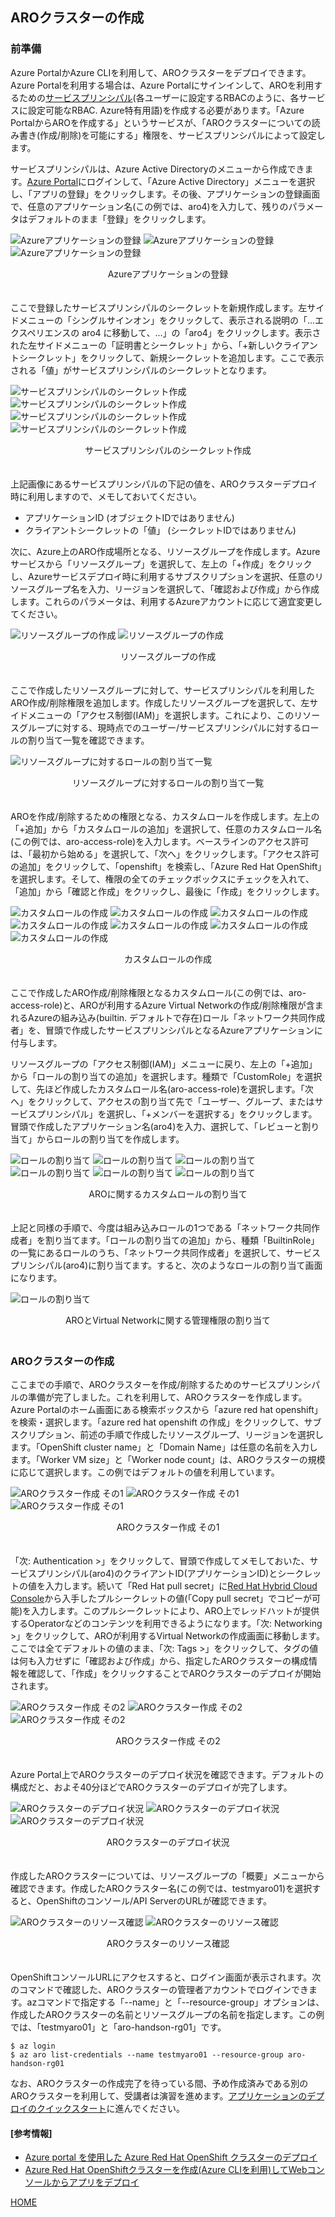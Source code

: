 ## AROクラスターの作成

### 前準備

Azure PortalかAzure CLIを利用して、AROクラスターをデプロイできます。Azure Portalを利用する場合は、Azure Portalにサインインして、AROを利用するための[サービスプリンシパル](https://docs.microsoft.com/ja-jp/azure/active-directory/develop/howto-create-service-principal-portal)(各ユーザーに設定するRBACのように、各サービスに設定可能なRBAC. Azure特有用語)を作成する必要があります。「Azure PortalからAROを作成する」というサービスが、「AROクラスターについての読み書き(作成/削除)を可能にする」権限を、サービスプリンシパルによって設定します。

サービスプリンシパルは、Azure Active Directoryのメニューから作成できます。[Azure Portal](https://portal.azure.com)にログインして、「Azure Active Directory」メニューを選択し、「アプリの登録」をクリックします。その後、アプリケーションの登録画面で、任意のアプリケーション名(この例では、aro4)を入力して、残りのパラメータはデフォルトのまま「登録」をクリックします。


![Azureアプリケーションの登録](./images/azure-service-menu.png)
![Azureアプリケーションの登録](./images/app-create1.png)
![Azureアプリケーションの登録](./images/app-create2.png)
<div style="text-align: center;">Azureアプリケーションの登録</div>　　


ここで登録したサービスプリンシパルのシークレットを新規作成します。左サイドメニューの「シングルサインオン」をクリックして、表示される説明の「...エクスペリエンスの aro4 に移動して、...」の「aro4」をクリックします。表示された左サイドメニューの「証明書とシークレット」から、「+新しいクライアントシークレット」をクリックして、新規シークレットを追加します。ここで表示される「値」がサービスプリンシパルのシークレットとなります。


![サービスプリンシパルのシークレット作成](./images/az-sp-secret1.png)
![サービスプリンシパルのシークレット作成](./images/az-sp-secret2.png)
![サービスプリンシパルのシークレット作成](./images/az-sp-secret3.png)
![サービスプリンシパルのシークレット作成](./images/az-sp-secret4.png)
<div style="text-align: center;">サービスプリンシパルのシークレット作成</div>　　


上記画像にあるサービスプリンシパルの下記の値を、AROクラスターデプロイ時に利用しますので、メモしておいてください。

- アプリケーションID (オブジェクトIDではありません)
- クライアントシークレットの「値」 (シークレットIDではありません)
　　


次に、Azure上のARO作成場所となる、リソースグループを作成します。Azureサービスから「リソースグループ」を選択して、左上の「+作成」をクリックし、Azureサービスデプロイ時に利用するサブスクリプションを選択、任意のリソースグループ名を入力、リージョンを選択して、「確認および作成」から作成します。これらのパラメータは、利用するAzureアカウントに応じて適宜変更してください。


![リソースグループの作成](./images/rg-create1.png)
![リソースグループの作成](./images/rg-create2.png)
<div style="text-align: center;">リソースグループの作成</div>　　  


ここで作成したリソースグループに対して、サービスプリンシパルを利用したARO作成/削除権限を追加します。作成したリソースグループを選択して、左サイドメニューの「アクセス制御(IAM)」を選択します。これにより、このリソースグループに対する、現時点でのユーザー/サービスプリンシパルに対するロールの割り当て一覧を確認できます。


![リソースグループに対するロールの割り当て一覧](./images/role-assignment.png)
<div style="text-align: center;">リソースグループに対するロールの割り当て一覧</div>　　


AROを作成/削除するための権限となる、カスタムロールを作成します。左上の「+追加」から「カスタムロールの追加」を選択して、任意のカスタムロール名(この例では、aro-access-role)を入力します。ベースラインのアクセス許可は、「最初から始める」を選択して、「次へ」をクリックします。「アクセス許可の追加」をクリックして、「openshift」を検索し、「Azure Red Hat OpenShift」を選択します。そして、権限の全てのチェックボックスにチェックを入れて、「追加」から「確認と作成」をクリックし、最後に「作成」をクリックします。


![カスタムロールの作成](./images/custom-role-create1.png)
![カスタムロールの作成](./images/custom-role-create2.png)
![カスタムロールの作成](./images/custom-role-create3.png)
![カスタムロールの作成](./images/custom-role-create4.png)
![カスタムロールの作成](./images/custom-role-create5.png)
![カスタムロールの作成](./images/custom-role-create6.png)
![カスタムロールの作成](./images/custom-role-create7.png)
<div style="text-align: center;">カスタムロールの作成</div>　　  


ここで作成したARO作成/削除権限となるカスタムロール(この例では、aro-access-role)と、AROが利用するAzure Virtual Networkの作成/削除権限が含まれるAzureの組み込み(builtin. デフォルトで存在)ロール「ネットワーク共同作成者」を、冒頭で作成したサービスプリンシパルとなるAzureアプリケーションに付与します。


リソースグループの「アクセス制御(IAM)」メニューに戻り、左上の「+追加」から「ロールの割り当ての追加」を選択します。種類で「CustomRole」を選択して、先ほど作成したカスタムロール名(aro-access-role)を選択します。「次へ」をクリックして、アクセスの割り当て先で「ユーザー、グループ、またはサービスプリンシパル」を選択し、「+メンバーを選択する」をクリックします。冒頭で作成したアプリケーション名(aro4)を入力、選択して、「レビューと割り当て」からロールの割り当てを作成します。


![ロールの割り当て](./images/aro-role-assignment1.png)
![ロールの割り当て](./images/aro-role-assignment2.png)
![ロールの割り当て](./images/aro-role-assignment3.png)
![ロールの割り当て](./images/aro-role-assignment4.png)
![ロールの割り当て](./images/aro-role-assignment5.png)
![ロールの割り当て](./images/aro-role-assignment6.png)
<div style="text-align: center;">AROに関するカスタムロールの割り当て</div>　　  


上記と同様の手順で、今度は組み込みロールの1つである「ネットワーク共同作成者」を割り当てます。「ロールの割り当ての追加」から、種類「BuiltinRole」の一覧にあるロールのうち、「ネットワーク共同作成者」を選択して、サービスプリンシパル(aro4)に割り当てます。すると、次のようなロールの割り当て画面になります。

![ロールの割り当て](./images/aro-role-assignment7.png)
<div style="text-align: center;">AROとVirtual Networkに関する管理権限の割り当て</div>　　  


### AROクラスターの作成

ここまでの手順で、AROクラスターを作成/削除するためのサービスプリンシパルの準備が完了しました。これを利用して、AROクラスターを作成します。Azure Portalのホーム画面にある検索ボックスから「azure red hat openshift」を検索・選択します。「azure red hat openshift の作成」をクリックして、サブスクリプション、前述の手順で作成したリソースグループ、リージョンを選択します。「OpenShift cluster name」と「Domain Name」は任意の名前を入力します。「Worker VM size」と「Worker node count」は、AROクラスターの規模に応じて選択します。この例ではデフォルトの値を利用しています。


![AROクラスター作成 その1](./images/aro-create1.png)
![AROクラスター作成 その1](./images/aro-create2.png)
![AROクラスター作成 その1](./images/aro-create3.png)
<div style="text-align: center;">AROクラスター作成 その1</div>　　  


「次: Authentication >」をクリックして、冒頭で作成してメモしておいた、サービスプリンシパル(aro4)のクライアントID(アプリケーションID)とシークレットの値を入力します。続いて「Red Hat pull secret」に[Red Hat Hybrid Cloud Console](https://console.redhat.com/openshift/install/azure/aro-provisioned)から入手したプルシークレットの値(「Copy pull secret」でコピーが可能)を入力します。このプルシークレットにより、ARO上でレッドハットが提供するOperatorなどのコンテンツを利用できるようになります。「次: Networking >」をクリックして、AROが利用するVirtual Networkの作成画面に移動します。ここでは全てデフォルトの値のまま、「次: Tags >」をクリックして、タグの値は何も入力せずに「確認および作成」から、指定したAROクラスターの構成情報を確認して、「作成」をクリックすることでAROクラスターのデプロイが開始されます。


![AROクラスター作成 その2](./images/aro-create4.png)
![AROクラスター作成 その2](./images/aro-create5.png)
![AROクラスター作成 その2](./images/aro-create6.png)
<div style="text-align: center;">AROクラスター作成 その2</div>　　


Azure Portal上でAROクラスターのデプロイ状況を確認できます。デフォルトの構成だと、およそ40分ほどでAROクラスターのデプロイが完了します。

![AROクラスターのデプロイ状況](./images/aro-deploy1.png)
![AROクラスターのデプロイ状況](./images/aro-deploy2.png)
![AROクラスターのデプロイ状況](./images/aro-deploy3.png)
<div style="text-align: center;">AROクラスターのデプロイ状況</div>　　

作成したAROクラスターについては、リソースグループの「概要」メニューから確認できます。作成したAROクラスター名(この例では、testmyaro01)を選択すると、OpenShiftのコンソール/API ServerのURLが確認できます。

![AROクラスターのリソース確認](./images/aro-resource1.png)
![AROクラスターのリソース確認](./images/aro-resource2.png)
<div style="text-align: center;">AROクラスターのリソース確認</div>　　


OpenShiftコンソールURLにアクセスすると、ログイン画面が表示されます。次のコマンドで確認した、AROクラスターの管理者アカウントでログインできます。azコマンドで指定する「--name」と「--resource-group」オプションは、作成したAROクラスターの名前とリソースグループの名前を指定します。この例では、「testmyaro01」と「aro-handson-rg01」です。

```
$ az login
$ az aro list-credentials --name testmyaro01 --resource-group aro-handson-rg01
```

なお、AROクラスターの作成完了を待っている間、予め作成済みである別のAROクラスターを利用して、受講者は演習を進めます。[アプリケーションのデプロイのクイックスタート](../aro-app-deploy-quickstart)に進んでください。


#### \[参考情報\]

- [Azure portal を使用した Azure Red Hat OpenShift クラスターのデプロイ](https://docs.microsoft.com/ja-jp/azure/openshift/quickstart-portal)
- [Azure Red Hat OpenShiftクラスターを作成(Azure CLIを利用)してWebコンソールからアプリをデプロイ](https://qiita.com/hatasaki/items/8a8526a3dd753e22b503)


[HOME](../../README.md)

